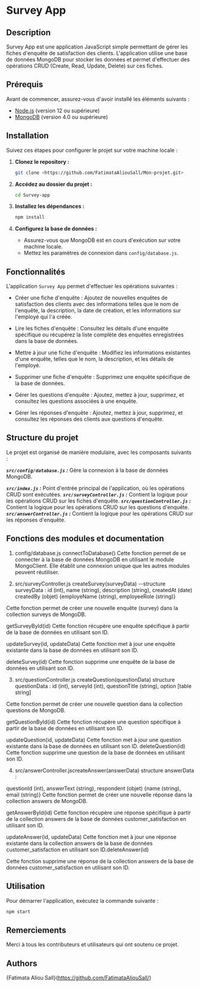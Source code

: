 # Survey App

## Description

Survey App est une application JavaScript simple permettant de gérer les fiches d'enquête de satisfaction des clients. L'application utilise une base de données MongoDB pour stocker les données et permet d'effectuer des opérations CRUD (Create, Read, Update, Delete) sur ces fiches.

## Prérequis

Avant de commencer, assurez-vous d'avoir installé les éléments suivants :

- [Node.js](https://nodejs.org/) (version 12 ou supérieure)
- [MongoDB](https://www.mongodb.com/try/download/community) (version 4.0 ou supérieure)

## Installation

Suivez ces étapes pour configurer le projet sur votre machine locale :

1. **Clonez le repository :**

    ```bash
    git clone <https://github.com/FatimataAliouSall/Mon-projet.git>
    ```

2. **Accédez au dossier du projet :**

    ```bash
    cd Survey-app
    ```

3. **Installez les dépendances :**

    ```bash
    npm install
    ```

4. **Configurez la base de données :**

    - Assurez-vous que MongoDB est en cours d'exécution sur votre machine locale.
    - Mettez les paramètres de connexion dans `config/database.js`.

## Fonctionnalités

L'application `Survey App` permet d'effectuer les opérations suivantes :

- Créer une fiche d'enquête : Ajoutez de nouvelles enquêtes de satisfaction des clients avec des informations telles que le nom de l'enquête, la description, la date de création, et les informations sur l'employé qui l'a créée.

- Lire les fiches d'enquête : Consultez les détails d'une enquête spécifique ou récupérez la liste complète des enquêtes enregistrées dans la base de données.

- Mettre à jour une fiche d'enquête : Modifiez les informations existantes d'une enquête, telles que le nom, la description, et les détails de l'employé.

- Supprimer une fiche d'enquête : Supprimez une enquête spécifique de la base de données.

- Gérer les questions d'enquête : Ajoutez, mettez à jour, supprimez, et consultez les questions associées à une enquête.

- Gérer les réponses d'enquête : Ajoutez, mettez à jour, supprimez, et consultez les réponses des clients aux questions d'enquête.

## Structure du projet

Le projet est organisé de manière modulaire, avec les composants suivants :

***`src/config/database.js` :*** Gère la connexion à la base de données MongoDB.

***`src/index.js` :*** Point d'entrée principal de l'application, où les opérations CRUD sont exécutées.
***`src/surveyController.js` :*** Contient la logique pour les opérations CRUD sur les fiches d'enquête.
***`src/questionController.js` :*** Contient la logique pour les opérations CRUD sur les questions d'enquête.
***`src/answerController.js` :*** Contient la logique pour les opérations CRUD sur les réponses d'enquête.


## Fonctions des modules et documentation 
1. config/database.js
connectToDatabase()
Cette fonction permet de se connecter à la base  de données MongoDB en utilisant le module MongoClient. Elle établit une connexion unique que les autres modules peuvent réutiliser.

2. src/surveyController.js
createSurvey(surveyData)
--structure surveyData :
id (int),
name (string),
description (string),
createdAt (date)
createdBy (objet) {employeName (string),
employeeRole (string)}

Cette fonction permet de créer une nouvelle enquête (survey) dans la collection surveys de MongoDB.

getSurveyById(id)
Cette fonction récupère une enquête spécifique à partir de la base de données en utilisant son ID.

updateSurvey(id, updateData)
Cette fonction met à jour une enquête existante dans la base de données en utilisant son ID.

deleteSurvey(id)
Cette fonction supprime une enquête de la base de données en utilisant son ID.

3. src/questionController.js
createQuestion(questionData)
structure questionData :
id (int),
serveyId (int),
questionTitle (string),
option [table string]

Cette fonction permet de créer une nouvelle question dans la collection questions de MongoDB.

getQuestionById(id)
Cette fonction récupère une question spécifique à partir de la base de données en utilisant son ID.

updateQuestion(id, updateData)
Cette fonction met à jour une question existante dans la base de données en utilisant son ID.
deleteQuestion(id)
Cette fonction supprime une question de la base de données en utilisant son ID.


4. src/answerController.jscreateAnswer(answerData)
structure answerData : 

questionId (int),
answerText (string),
respondent (objet) {name (string),
email (string)}
Cette fonction permet de créer une nouvelle réponse dans la collection answers de MongoDB.

getAnswerById(id)
Cette fonction récupère une réponse spécifique à partir de la collection answers de la base de données customer_satisfaction en utilisant son ID.

updateAnswer(id, updateData)
Cette fonction met à jour une réponse existante dans la collection answers de la base de données customer_satisfaction en utilisant son ID.deleteAnswer(id)

Cette fonction supprime une réponse de la collection answers de la base de données customer_satisfaction en utilisant son ID.

## Utilisation

Pour démarrer l'application, exécutez la commande suivante :

```bash
npm start
```


## Remerciements

Merci à tous les contributeurs et utilisateurs qui ont soutenu ce projet.


## Authors

{Fatimata Aliou Sall}(https://github.com/FatimataAliouSall/)

